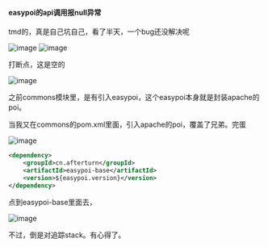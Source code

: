 #### easypoi的api调用报null异常

tmd的，真是自己坑自己，看了半天，一个bug还没解决呢

![image](https://user-images.githubusercontent.com/97614802/198823423-a0d28954-62af-4511-9302-ab4dff3adf40.png)
![image](https://user-images.githubusercontent.com/97614802/198823433-c8255eb3-f8e0-401b-a6fc-b4d05d10592a.png)

打断点，这是空的

![image](https://user-images.githubusercontent.com/97614802/198823440-3ff10509-7f03-4836-b884-ecaa41d0176c.png)

之前commons模块里，是有引入easypoi，这个easypoi本身就是封装apache的poi。

当我又在commons的pom.xml里面，引入apache的poi，覆盖了兄弟。完蛋

![image](https://user-images.githubusercontent.com/97614802/198823615-ce9c68b0-cea7-4113-842b-3d327b3feabe.png)

```xml
<dependency>
    <groupId>cn.afterturn</groupId>
    <artifactId>easypoi-base</artifactId>
    <version>${easypoi.version}</version>
</dependency>
```

点到easypoi-base里面去，

![image](https://user-images.githubusercontent.com/97614802/198823709-321c0f82-84fc-4380-8e03-1c9364a9e0b6.png)

不过，倒是对追踪stack。有心得了。
